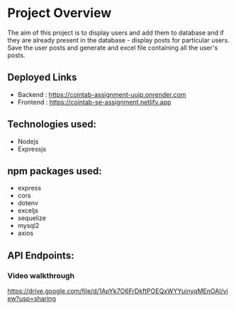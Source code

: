 # Project Overview
 The aim of this project is to display users and add them to database and if they are already present in the database - display posts for particular users. Save the user posts and generate and excel file containing all the user's posts.

## Deployed Links 
- Backend : https://cointab-assignment-uujp.onrender.com
- Frontend : https://cointab-se-assignment.netlify.app

## Technologies used:
- Nodejs
- Expressjs


## npm packages used:
- express
- cors
- dotenv
- exceljs
- sequelize
- mysql2
- axios


## API Endpoints:



### Video walkthrough
https://drive.google.com/file/d/1ApYk7O6FrDkftPOEQxWYYuinyqMEnOAl/view?usp=sharing
